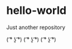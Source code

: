 # hello-world
Just another repository 



( ͡° ʖ̯ ͡°)
        ( ͡° ʖ̯ ͡°)
                ( ͡° ʖ̯ ͡°)
